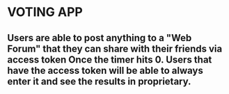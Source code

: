 # VOTING APP

Users are able to post anything to a "Web Forum" that they can share with their friends via access token
Once the timer hits 0. Users that have the access token will be able to always enter it and see the results in proprietary.
----